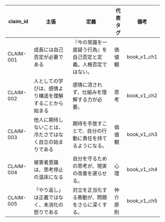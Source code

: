 | claim_id | 主張 | 定義 | 代表タグ | 備考 |
|---|---|---|---|---|
| CLAIM-001 | 成長には自己否定が必要である | 『今の常識を一度疑う行為』を自己否定と定義。人格否定ではない。 | 価値観 | book_v1_ch1 |
| CLAIM-002 | 人としての学びは、感情より構造を理解することから始まる | 感情に流されず、仕組みを理解する力が必要。 | 思考 | book_v1_ch2 |
| CLAIM-003 | 他人に期待しないことは、冷たさではなく自立の始まりである | 期待を手放すことで、自分の行動に責任を持てるようになる。 | 価値観 | book_v1_ch3 |
| CLAIM-004 | 被害者意識は、思考停止の温床になる | 自分を守るための思考が、現実の改善を遅らせる。 | 心理 | book_v1_ch4 |
| CLAIM-005 | 「やり返し」は正義ではなく、未消化の怒りである | 対立を正当化する衝動が、問題をさらに深くする。 | 仲介原則 | book_v1_ch5 |
